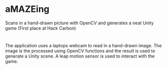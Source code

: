 # aMAZEing
Scans in a hand-drawn picture with OpenCV and generates a neat Unity game (First place at Hack Carbon)

#
The application uses a laptops webcam to read in a hand-drawn image. The image is the processed using OpenCV functions and the
result is used to generate a Unity scene. A leap motion sensor is used to interact with the game.
